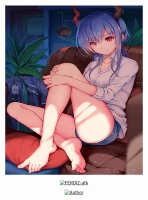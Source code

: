 <p align="center">

<img src="https://github.com/FERDIZ-afk/FERDIZ-afk/blob/main/temp/IMG_20201211_233247_230.jpg" width="440" height="540"/>

<p align="center">
<p align="center">
<a href="#"><img title="FERDIZ-afk" src="https://img.shields.io/badge/FERDIZ_afk-green?colorA=%23ff0000&colorB=%23017e40&style=for-the-badge"></a>

<p align="center">
<a href="https://github.com/FERDIZ-afkhttps://ferdiz-api.herokuapp.com/"><img title="Author" src="https://img.shields.io/badge/AUTHOR-FERDIZ afk-orange.svg?style=for-the-badge&logo=github"></a>

</p>
